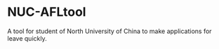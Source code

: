 # NUC-AFLtool
A tool for student of North University of China to make applications for leave quickly.
